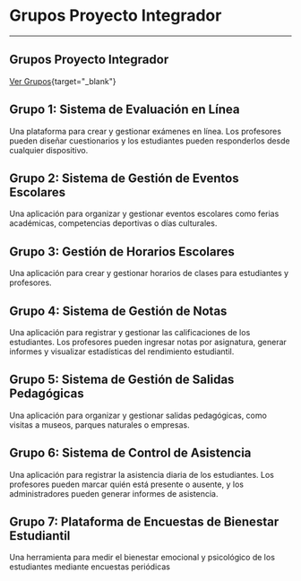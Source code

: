 # Grupos Proyecto Integrador

---

## Grupos Proyecto Integrador
[Ver Grupos](https://docs.google.com/spreadsheets/d/18ZFiQJEN-VW94srzq7EdmxlNP2dLX4UZW6EMEjEICpk/edit?usp=sharing){target="_blank"} 

## Grupo 1:  Sistema de Evaluación en Línea
Una plataforma para crear y gestionar exámenes en línea. Los profesores pueden diseñar cuestionarios y los estudiantes pueden responderlos desde cualquier dispositivo.

## Grupo 2:  Sistema de Gestión de Eventos Escolares
Una aplicación para organizar y gestionar eventos escolares como ferias académicas, competencias deportivas o días culturales.

## Grupo 3:  Gestión de Horarios Escolares
Una aplicación para crear y gestionar horarios de clases para estudiantes y profesores.

## Grupo 4: Sistema de Gestión de Notas
Una aplicación para registrar y gestionar las calificaciones de los estudiantes. Los profesores pueden ingresar notas por asignatura, generar informes y visualizar estadísticas del rendimiento estudiantil.

## Grupo 5:  Sistema de Gestión de Salidas Pedagógicas
Una aplicación para organizar y gestionar salidas pedagógicas, como visitas a museos, parques naturales o empresas.

## Grupo 6:  Sistema de Control de Asistencia
Una aplicación para registrar la asistencia diaria de los estudiantes. Los profesores pueden marcar quién está presente o ausente, y los administradores pueden generar informes de asistencia.

## Grupo 7:  Plataforma de Encuestas de Bienestar Estudiantil
Una herramienta para medir el bienestar emocional y psicológico de los estudiantes mediante encuestas periódicas